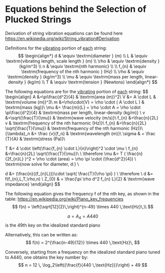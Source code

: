 # Equations behind the Selection of Plucked Strings

Derivation of string vibration equations can be found here https://en.wikipedia.org/wiki/String_vibration#Derivation 

Definitions for the <u>vibrating</u> portion of <u>each</u> string:
$$
\begin{align*}
d & \equiv \textrm{diameter } (m) \\
L & \equiv \textrm{vibrating length, scale length } (m) \\
\rho & \equiv \textrm{density } (kg/m^3) \\
n & \equiv \textrm{nth harmonic} \\ \\
f_{n} & \equiv \textrm{frequency of the nth harmonic } (Hz) \\
\rho & \equiv \textrm{density } (kg/m^3) \\
\mu & \equiv \textrm{mass per length, linear-density } (kg/m) \\
T & \equiv \textrm{tension } (Newtons)
\end{align*}
$$


The following equations are for the <u>vibrating</u> portion of <u>each</u> string:
$$
\begin{align}
A &=\pi\frac{d^2}{4} & \textrm{area (m)}^2\\
V &= A \cdot L & \textrm{volume (m)}^3\\
m &=\rho\cdot{V} = \rho \cdot ( A \cdot L ) & \textrm{mass (kg)}\\
\mu &= \frac{m}{L} = \rho \cdot A = \rho \cdot \pi\frac{d^2}{4} & \textrm{mass per length, linear-density (kg/m)} \\
v &=\sqrt{\frac{T}{\mu}} & \textrm{wave velocity (m/s)}\\
f_{n} &=\frac{n}{2L} v & \textrm{frequency of the nth harmonic (Hz)}\\
f_{n} &=\frac{n}{2L} \sqrt{\frac{T}{\mu}} & \textrm{frequency of the nth harmonic (Hz)}\\
{\lambda}_n &= \frac {v}{f_n} & \textrm{wavelength (m)}\\
\sigma & = \frac {T}{A} & \textrm{stress (Pa)}\\

T &= 4 \cdot \left(\frac{f_{n} \cdot L}{n}\right)^2 \cdot \mu \\
f_{n} &=\frac{n}{2L} \sqrt{\frac{T}{\mu}}\\ \\
\therefore \mu &= T ( \frac{n}{2f_{n}L} )^2 = \rho \cdot (area) = \rho \pi \cdot (\frac{d^2}{4}) \\
\textrm{now solve for diameter, d:} \\

d &= (\frac{n}{(f_{n}L)})\cdot \sqrt( \frac{T}{\rho \pi} ) \\
\therefore \\
d &= f(f_{n},L,T,\rho,n) \\
Z_{0} & = \frac{\pi \rho d^2 f_{n} L}{2} & \textrm{wave impedance}
\end{align}
$$

The following equation gives the frequency f of the nth key, as shown in the table:
https://en.wikipedia.org/wiki/Piano_key_frequencies
$$
f(n) = \left(\sqrt[12]{2}\,\right)^{n-49} \times 440 \,\text{Hz}\,\\
$$

$$a = A_{4} = A440$$
is the 49th key on the idealized standard piano

Alternatively, this can be written as:
$$
f(n) = 2^{\frac{n-49}{12}} \times 440 \,\text{Hz}\,
$$

Conversely, starting from a frequency on the idealized standard piano tuned to A440, one obtains the key number by:
$$
n = 12 \, \log_2\left({\frac{f}{440 \,\text{Hz}}}\right) + 49
$$

